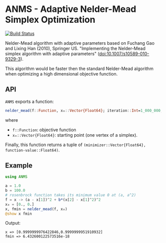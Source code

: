 # ANMS - Adaptive Nelder-Mead Simplex Optimization

[![Build Status](https://travis-ci.org/bicycle1885/ANMS.jl.svg?branch=master)](https://travis-ci.org/bicycle1885/ANMS.jl)

Nelder-Mead algorithm with adaptive parameters based on Fuchang Gao and Lixing Han (2010), Springer US. "Implementing the Nelder-Mead simplex algorithm with adaptive parameters" ([doi:10.1007/s10589-010-9329-3](http://link.springer.com/article/10.1007/s10589-010-9329-3)).

This algorithm would be faster then the standard Nelder-Mead algorithm when optimizing a high dimensional objective function.

## API

`ANMS` exports a function:

```julia
nelder_mead(f::Function, x₀::Vector{Float64}; iteration::Int=1_000_000, ftol::Float64=1.0e-8, xtol::Float64=1.0e-8)
```

where

* `f::Function`: objective function
* `x₀::Vector{Float64}`: starting point (one vertex of a simplex).

Finally, this function returns a tuple of `(minimizer::Vector{Float64}, function-value::Float64)`.


## Example

```julia
using ANMS

a = 1.0
b = 100.0
# rosenbrock function takes its minimum value 0 at (a, a^2)
f = x -> (a - x[1])^2 + b*(x[2] - x[1]^2)^2
x₀ = [0., 0.]
x, fmin = nelder_mead(f, x₀)
@show x fmin
```

Output:

    x => [0.9999999976422846,0.9999999951910932]
    fmin => 6.432600122573516e-18
